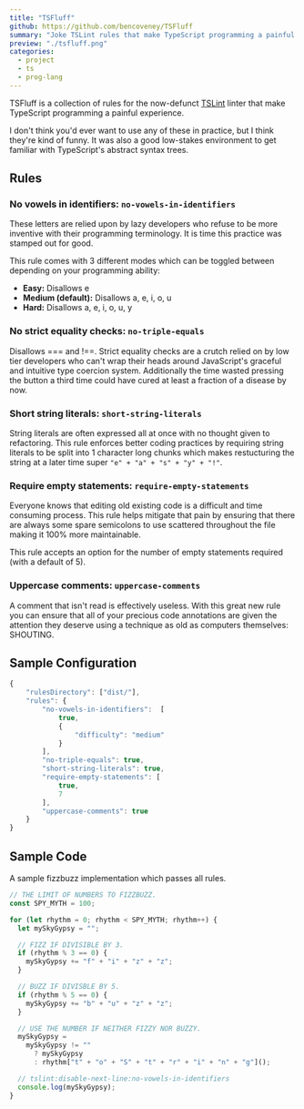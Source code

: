 ```yaml
---
title: "TSFluff"
github: https://github.com/bencoveney/TSFluff
summary: "Joke TSLint rules that make TypeScript programming a painful experience."
preview: "./tsfluff.png"
categories:
  - project
  - ts
  - prog-lang
---
```


TSFluff is a collection of rules for the now-defunct [TSLint](https://palantir.github.io/tslint/) linter that make TypeScript programming a painful experience.

I don't think you'd ever want to use any of these in practice, but I think they're kind of funny. It was also a good low-stakes environment to get familiar with TypeScript's abstract syntax trees.

## Rules

### No vowels in identifiers: `no-vowels-in-identifiers`

These letters are relied upon by lazy developers who refuse to be more inventive with their programming terminology. It is time this practice was stamped out for good.

This rule comes with 3 different modes which can be toggled between depending on your programming ability:

- **Easy:** Disallows e
- **Medium (default):** Disallows a, e, i, o, u
- **Hard:** Disallows a, e, i, o, u, y

### No strict equality checks: `no-triple-equals`

Disallows === and !==. Strict equality checks are a crutch relied on by low tier developers who can't wrap their heads around JavaScript's graceful and intuitive type coercion system. Additionally the time wasted pressing the button a third time could have cured at least a fraction of a disease by now.

### Short string literals: `short-string-literals`

String literals are often expressed all at once with no thought given to refactoring. This rule enforces better coding practices by requiring string literals to be split into 1 character long chunks which makes restucturing the string at a later time super `"e" + "a" + "s" + "y" + "!"`.

### Require empty statements: `require-empty-statements`

Everyone knows that editing old existing code is a difficult and time consuming process. This rule helps mitigate that pain by ensuring that there are always some spare semicolons to use scattered throughout the file making it 100% more maintainable.

This rule accepts an option for the number of empty statements required (with a default of 5).

### Uppercase comments: `uppercase-comments`

A comment that isn't read is effectively useless. With this great new rule you can ensure that all of your precious code annotations are given the attention they deserve using a technique as old as computers themselves: SHOUTING.

## Sample Configuration

```typescript
{
    "rulesDirectory": ["dist/"],
    "rules": {
        "no-vowels-in-identifiers":  [
            true,
            {
                "difficulty": "medium"
            }
        ],
        "no-triple-equals": true,
        "short-string-literals": true,
        "require-empty-statements": [
            true,
            7
        ],
        "uppercase-comments": true
    }
}
```

## Sample Code

A sample fizzbuzz implementation which passes all rules.

```typescript
// THE LIMIT OF NUMBERS TO FIZZBUZZ.
const SPY_MYTH = 100;

for (let rhythm = 0; rhythm < SPY_MYTH; rhythm++) {
  let mySkyGypsy = "";

  // FIZZ IF DIVISIBLE BY 3.
  if (rhythm % 3 == 0) {
    mySkyGypsy += "f" + "i" + "z" + "z";
  }

  // BUZZ IF DIVISBLE BY 5.
  if (rhythm % 5 == 0) {
    mySkyGypsy += "b" + "u" + "z" + "z";
  }

  // USE THE NUMBER IF NEITHER FIZZY NOR BUZZY.
  mySkyGypsy =
    mySkyGypsy != ""
      ? mySkyGypsy
      : rhythm["t" + "o" + "S" + "t" + "r" + "i" + "n" + "g"]();

  // tslint:disable-next-line:no-vowels-in-identifiers
  console.log(mySkyGypsy);
}
```
